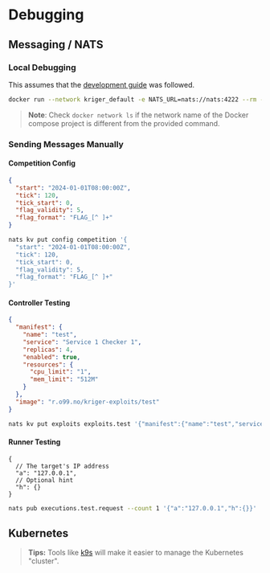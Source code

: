 # Debugging

## Messaging / NATS

### Local Debugging

This assumes that the [development guide](../README.md#development) was followed.

```bash
docker run --network kriger_default -e NATS_URL=nats://nats:4222 --rm -it natsio/nats-box
```

> **Note**: Check `docker network ls` if the network name of the Docker compose project is different from the provided
> command.

### Sending Messages Manually

#### Competition Config

```json
{
  "start": "2024-01-01T08:00:00Z",
  "tick": 120,
  "tick_start": 0,
  "flag_validity": 5,
  "flag_format": "FLAG_[^ ]+"
}
```

```bash
nats kv put config competition '{
  "start": "2024-01-01T08:00:00Z",
  "tick": 120,
  "tick_start": 0,
  "flag_validity": 5,
  "flag_format": "FLAG_[^ ]+"
}'
```

#### Controller Testing

```json
{
  "manifest": {
    "name": "test",
    "service": "Service 1 Checker 1",
    "replicas": 4,
    "enabled": true,
    "resources": {
      "cpu_limit": "1",
      "mem_limit": "512M"
    }
  },
  "image": "r.o99.no/kriger-exploits/test"
}
```

```bash
nats kv put exploits exploits.test '{"manifest":{"name":"test","service":"Service 1 Checker 1","replicas":4,"enabled":true,"resources":{"cpu_limit":"1","mem_limit":"512M"}},"image":"r.o99.no/kriger-exploits/test"}'
```

#### Runner Testing

```json5
{
  // The target's IP address
  "a": "127.0.0.1",
  // Optional hint
  "h": {}
}
```

```bash
nats pub executions.test.request --count 1 '{"a":"127.0.0.1","h":{}}'
```

## Kubernetes

> **Tips:** Tools like [k9s](https://github.com/derailed/k9s) will make it easier to manage the Kubernetes "cluster".
